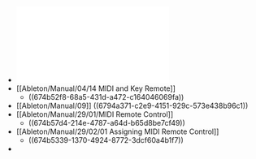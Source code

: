 - ![ableton_manual.pdf](../assets/ableton_manual_1683387803000_0.pdf)
- [[Ableton/Manual/04/14 MIDI and Key Remote]]
	- ((674b52f8-68a5-431d-a472-c164046069fa))
- [[Ableton/Manual/09]] ((6794a371-c2e9-4151-929c-573e438b96c1))
- [[Ableton/Manual/29/01/MIDI Remote Control]]
	- ((674b57d4-214e-4787-a64d-b65d8be7cf49))
- [[Ableton/Manual/29/02/01 Assigning MIDI Remote Control]]
	- ((674b5339-1370-4924-8772-3dcf60a4b1f7))
-